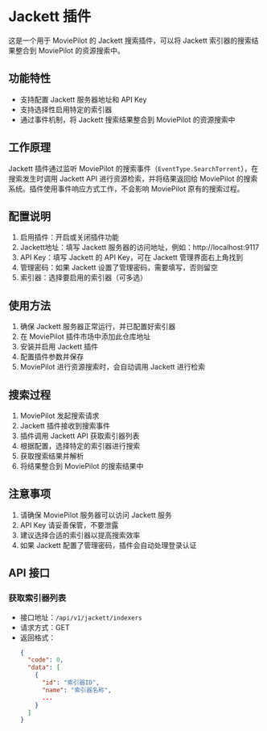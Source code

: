 # Jackett 插件

这是一个用于 MoviePilot 的 Jackett 搜索插件，可以将 Jackett 索引器的搜索结果整合到 MoviePilot 的资源搜索中。

## 功能特性

- 支持配置 Jackett 服务器地址和 API Key
- 支持选择性启用特定的索引器
- 通过事件机制，将 Jackett 搜索结果整合到 MoviePilot 的资源搜索中

## 工作原理

Jackett 插件通过监听 MoviePilot 的搜索事件（`EventType.SearchTorrent`），在搜索发生时调用 Jackett API 进行资源检索，并将结果返回给 MoviePilot 的搜索系统。插件使用事件响应方式工作，不会影响 MoviePilot 原有的搜索过程。

## 配置说明

1. 启用插件：开启或关闭插件功能
2. Jackett地址：填写 Jackett 服务器的访问地址，例如：http://localhost:9117
3. API Key：填写 Jackett 的 API Key，可在 Jackett 管理界面右上角找到
4. 管理密码：如果 Jackett 设置了管理密码，需要填写，否则留空
5. 索引器：选择要启用的索引器（可多选）

## 使用方法

1. 确保 Jackett 服务器正常运行，并已配置好索引器
2. 在 MoviePilot 插件市场中添加此仓库地址
3. 安装并启用 Jackett 插件
4. 配置插件参数并保存
5. MoviePilot 进行资源搜索时，会自动调用 Jackett 进行检索

## 搜索过程

1. MoviePilot 发起搜索请求
2. Jackett 插件接收到搜索事件
3. 插件调用 Jackett API 获取索引器列表
4. 根据配置，选择特定的索引器进行搜索
5. 获取搜索结果并解析
6. 将结果整合到 MoviePilot 的搜索结果中

## 注意事项

1. 请确保 MoviePilot 服务器可以访问 Jackett 服务
2. API Key 请妥善保管，不要泄露
3. 建议选择合适的索引器以提高搜索效率
4. 如果 Jackett 配置了管理密码，插件会自动处理登录认证

## API 接口

### 获取索引器列表

- 接口地址：`/api/v1/jackett/indexers`
- 请求方式：GET
- 返回格式：
  ```json
  {
    "code": 0,
    "data": [
      {
        "id": "索引器ID",
        "name": "索引器名称",
        ...
      }
    ]
  }
  ``` 
